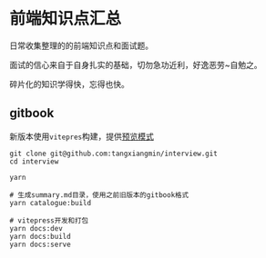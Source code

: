 前端知识点汇总
====

日常收集整理的的前端知识点和面试题。

面试的信心来自于自身扎实的基础，切勿急功近利，好逸恶劳~自勉之。

碎片化的知识学得快，忘得也快。
## gitbook

新版本使用`vitepres`构建，提供[预览模式](https://tangxiangmin.github.io/interview/index.html)

```
git clone git@github.com:tangxiangmin/interview.git
cd interview

yarn

# 生成summary.md目录，使用之前旧版本的gitbook格式
yarn catalogue:build  

# vitepress开发和打包
yarn docs:dev
yarn docs:build
yarn docs:serve
```
